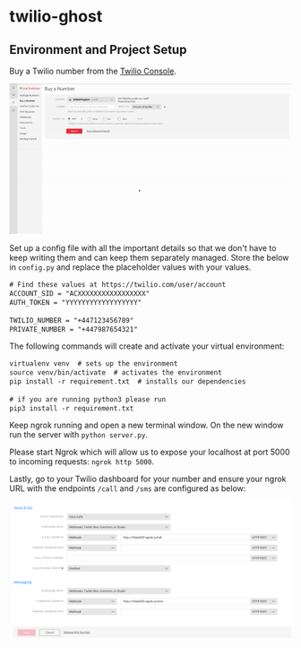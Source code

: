 # twilio-ghost

## Environment and Project Setup

Buy a Twilio number from the [Twilio Console](https://www.twilio.com/console/phone-numbers/search/).

![](buy-number.gif)

Set up a config file with all the important details so that we don't have to keep writing them and can keep them separately managed. Store the below in `config.py` and replace the placeholder values with your values.

```
# Find these values at https://twilio.com/user/account
ACCOUNT_SID = "ACXXXXXXXXXXXXXXXXX"
AUTH_TOKEN = "YYYYYYYYYYYYYYYYYY"

TWILIO_NUMBER = "+447123456789"
PRIVATE_NUMBER = "+447987654321"
```

The following commands will create and activate your virtual environment:
```
virtualenv venv  # sets up the environment
source venv/bin/activate  # activates the environment
pip install -r requirement.txt  # installs our dependencies

# if you are running python3 please run
pip3 install -r requirement.txt
```

Keep ngrok running and open a new terminal window. On the new window run the server with `python server.py`.

Please start Ngrok which will allow us to expose your localhost at port 5000 to incoming requests: `ngrok http 5000`.

Lastly, go to your Twilio dashboard for your number and ensure your ngrok URL with the endpoints `/call` and `/sms` are configured as below:

![](webhook-setup.png)
